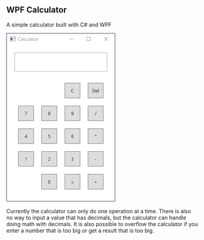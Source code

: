 ## WPF Calculator

A simple calculator built with C# and WPF

![Demo](Demo/Demo.gif)

Currently the calculator can only do one operation at a time.
There is also no way to input a value that has decimals, but the calculator can handle doing math with decimals.
It is also possible to overflow the calculator if you enter a number that is too big or get a result that is too big.
